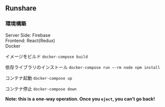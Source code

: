 
## Runshare



### 環境構築

Server Side: Firebase</br>
Frontend: React(Redux)</br>
Docker

イメージをビルド
`docker-compose build`

依存ライブラリのインストール
`docker-compose run —-rm node npm install`

 コンテナ起動
 `docker-compose up`
 
 コンテナ停止
 `docker-compose down`

**Note: this is a one-way operation. Once you `eject`, you can’t go back!**
